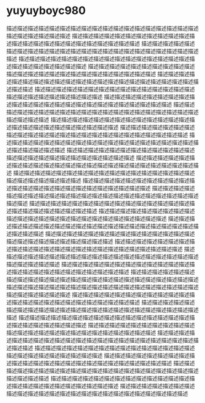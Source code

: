# yuyuyboyc980
描述描述描述描述描述描述描述描述描述描述描述描述描述描述描述描述描述描述描述描述描述描述描述描述
描述描述描述描述描述描述描述描述描述描述描述描述描述描述描述描述描述描述描述描述描述描述描述描述
描述描述描述描述描述描述描述描述描述描述描述描述描述描述描述描述描述描述描述描述描述描述描述描述
描述描述描述描述描述描述描述描述描述描述描述描述描述描述描述描述描述描述描述描述描述描述描述描述
描述描述描述描述描述描述描述描述描述描述描述描述描述描述描述描述描述描述描述描述描述描述描述描述
描述描述描述描述描述描述描述描述描述描述描述描述描述描述描述描述描述描述描述描述描述描述描述描述
描述描述描述描述描述描述描述描述描述描述描述描述描述描述描述描述描述描述描述描述描述描述描述描述
描述描述描述描述描述描述描述描述描述描述描述描述描述描述描述描述描述描述描述描述描述描述描述描述
描述描述描述描述描述描述描述描述描述描述描述描述描述描述描述描述描述描述描述描述描述描述描述描述
描述描述描述描述描述描述描述描述描述描述描述描述描述描述描述描述描述描述描述描述描述描述描述描述
描述描述描述描述描述描述描述描述描述描述描述描述描述描述描述描述描述描述描述描述描述描述描述描述
描述描述描述描述描述描述描述描述描述描述描述描述描述描述描述描述描述描述描述描述描述描述描述描述
描述描述描述描述描述描述描述描述描述描述描述描述描述描述描述描述描述描述描述描述描述描述描述描述
描述描述描述描述描述描述描述描述描述描述描述描述描述描述描述描述描述描述描述描述描述描述描述描述
描述描述描述描述描述描述描述描述描述描述描述描述描述描述描述描述描述描述描述描述描述描述描述描述
描述描述描述描述描述描述描述描述描述描述描述描述描述描述描述描述描述描述描述描述描述描述描述描述
描述描述描述描述描述描述描述描述描述描述描述描述描述描述描述描述描述描述描述描述描述描述描述描述
描述描述描述描述描述描述描述描述描述描述描述描述描述描述描述描述描述描述描述描述描述描述描述描述
描述描述描述描述描述描述描述描述描述描述描述描述描述描述描述描述描述描述描述描述描述描述描述描述
描述描述描述描述描述描述描述描述描述描述描述描述描述描述描述描述描述描述描述描述描述描述描述描述
描述描述描述描述描述描述描述描述描述描述描述描述描述描述描述描述描述描述描述描述描述描述描述描述
描述描述描述描述描述描述描述描述描述描述描述描述描述描述描述描述描述描述描述描述描述描述描述描述
描述描述描述描述描述描述描述描述描述描述描述描述描述描述描述描述描述描述描述描述描述描述描述描述
描述描述描述描述描述描述描述描述描述描述描述描述描述描述描述描述描述描述描述描述描述描述描述描述
描述描述描述描述描述描述描述描述描述描述描述描述描述描述描述描述描述描述描述描述描述描述描述描述
描述描述描述描述描述描述描述描述描述描述描述描述描述描述描述描述描述描述描述描述描述描述描述描述
描述描述描述描述描述描述描述描述描述描述描述描述描述描述描述描述描述描述描述描述描述描述描述描述
描述描述描述描述描述描述描述描述描述描述描述描述描述描述描述描述描述描述描述描述描述描述描述描述
描述描述描述描述描述描述描述描述描述描述描述描述描述描述描述描述描述描述描述描述描述描述描述描述
描述描述描述描述描述描述描述描述描述描述描述描述描述描述描述描述描述描述描述描述描述描述描述描述
描述描述描述描述描述描述描述描述描述描述描述描述描述描述描述描述描述描述描述描述描述描述描述描述
描述描述描述描述描述描述描述描述描述描述描述描述描述描述描述描述描述描述描述描述描述描述描述描述
描述描述描述描述描述描述描述描述描述描述描述描述描述描述描述描述描述描述描述描述描述描述描述描述
描述描述描述描述描述描述描述描述描述描述描述描述描述描述描述描述描述描述描述描述描述描述描述描述
描述描述描述描述描述描述描述描述描述描述描述描述描述描述描述描述描述描述描述描述描述描述描述描述
描述描述描述描述描述描述描述描述描述描述描述描述描述描述描述描述描述描述描述描述描述描述描述描述
